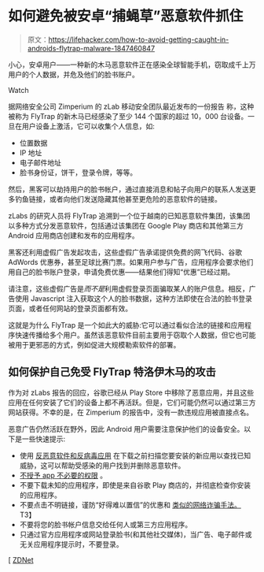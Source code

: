 # 如何避免被安卓“捕蝇草”恶意软件抓住

> 原文：<https://lifehacker.com/how-to-avoid-getting-caught-in-androids-flytrap-malware-1847460847>

小心，安卓用户——一种新的木马恶意软件正在感染全球智能手机，窃取成千上万用户的个人数据，并危及他们的脸书账户。

Watch

据网络安全公司 Zimperium 的 zLab 移动安全团队最近发布的一份报告 称，这种被称为 FlyTrap 的新木马已经感染了至少 144 个国家的超过 10，000 台设备。一旦在用户设备上激活，它可以收集个人信息，如:

*   位置数据
*   IP 地址
*   电子邮件地址
*   脸书身份证，饼干，登录令牌，等等。

然后，黑客可以劫持用户的脸书帐户，通过直接消息和帖子向用户的联系人发送更多钓鱼链接，或者向他们发送隐藏其他甚至更危险的恶意软件的链接。

zLabs 的研究人员将 FlyTrap 追溯到一个位于越南的已知恶意软件集团，该集团以多种方式分发恶意软件，包括通过该集团在 Google Play 商店和其他第三方 Android 应用商店创建和发布的应用程序。

黑客还利用虚假广告发起攻击，这些虚假广告承诺提供免费的网飞代码、谷歌 AdWords 优惠券，甚至足球比赛门票。如果用户参与广告，应用程序会要求他们用自己的脸书账户登录，申请免费优惠——结果他们得知“优惠”已经过期。

请注意，这些虚假广告是*而不是*利用虚假登录页面骗取某人的账户信息。相反，广告使用 Javascript 注入获取这个人的脸书数据，这种方法即使在合法的脸书登录页面，或者任何网站的登录页面都有效。

这就是为什么 FlyTrap 是一个如此大的威胁:它可以通过看似合法的链接和应用程序快速传播给多个用户。虽然该恶意软件目前主要用于窃取个人数据，但它也可能被用于更邪恶的方式，例如促进大规模勒索软件的部署。

## 如何保护自己免受 FlyTrap 特洛伊木马的攻击

作为对 zLabs 报告的回应，谷歌已经从 Play Store 中移除了恶意应用，并且这些应用在任何安装了它们的设备上都不再活跃。但是，它们可能仍然可以通过第三方网站获得。不幸的是，在 Zimperium 的报告中，没有一款违规应用被直接点名。

恶意广告仍然活跃在野外，因此 Android 用户需要注意保护他们的设备安全。以下是一些快速提示:

*   使用 [反恶意软件和反病毒应用](https://lifehacker.com/use-these-antivirus-and-anti-malware-apps-instead-of-av-1841264690) 在下载之前扫描您要安装的新应用以查找已知威胁，这可以帮助受感染的用户找到并删除恶意软件。
*   [不授予 app 不必要的权限](https://lifehacker.com/use-permissions-to-keep-scammy-apps-off-your-android-1843026818) 。
*   不要下载未知的应用程序，即使是来自谷歌 Play 商店的，并彻底检查你安装的应用程序。
*   不要点击不明链接，谨防“好得难以置信”的优惠和 [类似的网络诈骗手法。](https://lifehacker.com/the-complete-guide-to-avoiding-online-scams-for-your-l-5420356)T3】
*   不要将您的脸书帐户信息交给任何人或第三方应用程序。
*   只通过官方应用程序或网站登录脸书(和其他社交媒体)，当广告、电子邮件或无关应用程序提示时，不要登录。

[ [ZDNet](https://www.zdnet.com/article/android-trojan-hits-140-countries-10000-victims-through-social-media-hijacking/)